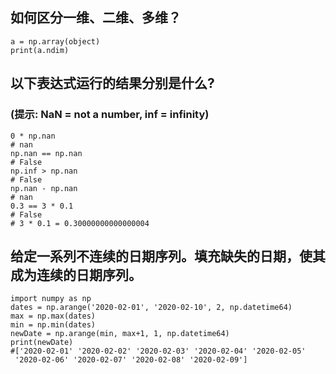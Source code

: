## 如何区分一维、二维、多维？
```{python}
a = np.array(object) 
print(a.ndim)
```

## 以下表达式运行的结果分别是什么?
### (提示: NaN = not a number, inf = infinity)

```{python}
0 * np.nan
# nan
np.nan == np.nan
# False
np.inf > np.nan
# False
np.nan - np.nan
# nan
0.3 == 3 * 0.1 
# False
# 3 * 0.1 = 0.30000000000000004
```

## 给定一系列不连续的日期序列。填充缺失的日期，使其成为连续的日期序列。
```{python}
import numpy as np
dates = np.arange('2020-02-01', '2020-02-10', 2, np.datetime64)
max = np.max(dates)
min = np.min(dates)
newDate = np.arange(min, max+1, 1, np.datetime64)
print(newDate)
#['2020-02-01' '2020-02-02' '2020-02-03' '2020-02-04' '2020-02-05'
 '2020-02-06' '2020-02-07' '2020-02-08' '2020-02-09']
```
